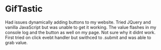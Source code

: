 # GifTastic

Had issues dynamically adding buttons to my website. Tried JQuery and vanilla JavaScript but was unable to get it working. The value flashes in my console log and the button as well on my page. Not sure why it didnt work. First tried on click evebt handler but swithced to .submit and was able to grab value.